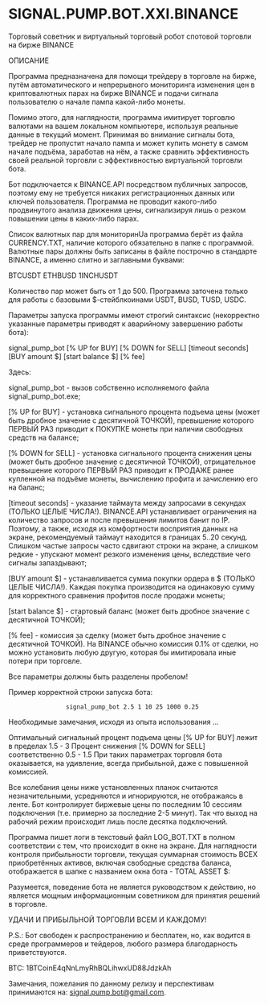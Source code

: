 # SIGNAL.PUMP.BOT.XXI.BINANCE
Торговый советник и виртуальный торговый робот спотовой торговли на бирже BINANCE

ОПИСАНИЕ

Программа предназначена для помощи трейдеру в торговле на бирже, путём автоматического и непрерывного мониторинга изменения цен
в криптовалютных парах на бирже BINANCE и подачи сигнала пользователю о начале пампа какой-либо монеты.

Помимо этого, для наглядности, программа имитирует торговлю валютами на вашем локальном компьютере, используя реальные данные в текущий момент.
Принимая во внимание сигналы бота, трейдер не пропустит начало пампа и может купить монету в самом начале подъёма, заработав на нём, 
а также сравнить эффективность своей реальной торговли с эффективностью виртуальной торговли бота.

Бот подключается к BINANCE.API посредством публичных запросов, поэтому ему не требуется никаких регистрационных данных или ключей пользователя.
Программа не проводит какого-либо продвинутого анализа движения цены, сигнализируя лишь о резком повышении цены в каких-либо парах.

Список валютных пар для мониторинUа программа берёт из файла CURRENCY.TXT, наличие которого обязательно в папке с программой.
Валютные пары должны быть записаны в файле построчно в стандарте BINANCE, а именно слитно и заглавными буквами:

BTCUSDT
ETHBUSD
1INCHUSDT

Количество пар может быть от 1 до 500.
Программа заточена только для работы с базовыми $-стейблкоинами USDT, BUSD, TUSD, USDC.

Параметры запуска программы имеют строгий синтаксис (некорректно указанные параметры приводят к аварийному завершению работы бота): 

signal_pump_bot [% UP for BUY] [% DOWN for SELL] [timeout seconds] [BUY amount $] [start balance $] [% fee]



Здесь:

 signal_pump_bot 	- вызов собственно исполняемого файла signal_pump_bot.exe;

 [% UP for BUY] 	- установка сигнального процента подъема цены (может быть дробное значение с десятичной ТОЧКОЙ),
			  превышение которого ПЕРВЫЙ РАЗ приводит к ПОКУПКЕ монеты при наличии свободных средств на балансе;

 [% DOWN for SELL]	- установка сигнального процента снижения цены (может быть дробное значение с десятичной ТОЧКОЙ), 
			  отрицательное превышение которого ПЕРВЫЙ РАЗ приводит к ПРОДАЖЕ ранее купленной на подъёме монеты, 
			  вычислению профита и зачислению его на баланс;

 [timeout seconds] 	- указание таймаута между запросами в секундах (ТОЛЬКО ЦЕЛЫЕ ЧИСЛА!). BINANCE.API устанавливает ограничения на количество запросов
			  и после превышения лимитов банит по IP. Поэтому, а также, исходя из комфортности восприятия данных на экране,
			  рекомендуемый таймаут находится в границах 5..20 секунд. Слишком частые запросы часто сдвигают строки на экране, 
			  а слишком редкие - упускают момент резкого изменения цены, вследствие чего сигналы запаздывают;

 [BUY amount $] 	- устанавливается сумма покупки ордера в $ (ТОЛЬКО ЦЕЛЫЕ ЧИСЛА!). 
			  Каждая покупка производится на одинаковую сумму для корректного сравнения профитов после продажи монеты;

 [start balance $]	- стартовый баланс (может быть дробное значение с десятичной ТОЧКОЙ);

 [% fee]		- комиссия за сделку (может быть дробное значение с десятичной ТОЧКОЙ). На BINANCE обычно комиссия 0.1% от сделки, 
                          но можно установить любую другую, которая бы имитировала иные потери при торговле.



Все параметры должны быть разделены пробелом!

Пример корректной строки запуска бота:


 					signal_pump_bot 2.5 1 10 25 1000 0.25


Необходимые замечания, исходя из опыта использования ...

Оптимальный сигнальный процент подъема цены [% UP for BUY] лежит в пределах 1.5 - 3
Процент снижения [% DOWN for SELL] соответственно 0.5 - 1.5
При таких параметрах торговля бота оказывается, на удивление, всегда прибыльной, даже с повышенной комиссией.

Все колебания цены ниже установленных планок считаются незначительными, усредняются и игнорируются, не отображаясь в ленте.
Бот контролирует биржевые цены по последним 10 сессиям подключения (т.е. примерно за последние 2-5 минут).
Так что выход на рабочий режим происходит лишь после десятка подключений.

Программа пишет логи в текстовый файл LOG_BOT.TXT в полном соответствии с тем, что происходит в окне на экране.
Для наглядности контроля прибыльности торговли, текущая суммарная стоимость ВСЕХ приобретённых активов, 
включая свободные средства баланса, отображается в шапке с названием окна бота - TOTAL ASSET $:

Разумеется, поведение бота не является руководством к действию, но является мощным информационным советником для принятия решений в торговле.


УДАЧИ И ПРИБЫЛЬНОЙ ТОРГОВЛИ ВСЕМ И КАЖДОМУ!


P.S.:
Бот свободен к распространению и бесплатен, но, как водится в среде программеров и тейдеров, 
любого размера благодарность приветствуются. 

BTC: 1BTCoinE4qNnLmyRhBQLihwxUD88JdzkAh

Замечания, пожелания по данному релизу и перспективам принимаются на: signal.pump.bot@gmail.com.

